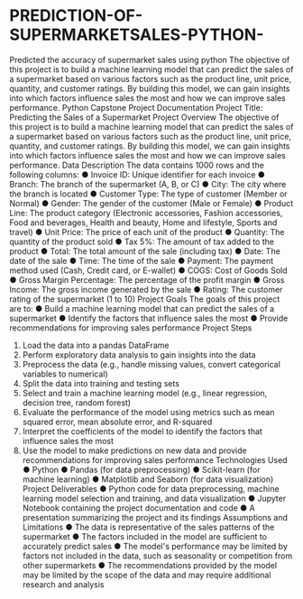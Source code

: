 # PREDICTION-OF-SUPERMARKETSALES-PYTHON-
Predicted the accuracy of supermarket sales using python
The objective of this project is to build a machine learning model that can predict
the sales of a supermarket based on various factors such as the product line, unit
price, quantity, and customer ratings. By building this model, we can gain insights
into which factors influence sales the most and how we can improve sales
performance.
Python Capstone Project Documentation
Project Title: Predicting the Sales of a Supermarket
Project Overview
The objective of this project is to build a machine learning model that can predict
the sales of a supermarket based on various factors such as the product line, unit
price, quantity, and customer ratings. By building this model, we can gain insights
into which factors influence sales the most and how we can improve sales
performance.
Data Description
The data contains 1000 rows and the following columns:
● Invoice ID: Unique identifier for each invoice
● Branch: The branch of the supermarket (A, B, or C)
● City: The city where the branch is located
● Customer Type: The type of customer (Member or Normal)
● Gender: The gender of the customer (Male or Female)
● Product Line: The product category (Electronic accessories, Fashion
accessories, Food and beverages, Health and beauty, Home and lifestyle,
Sports and travel)
● Unit Price: The price of each unit of the product
● Quantity: The quantity of the product sold
● Tax 5%: The amount of tax added to the product
● Total: The total amount of the sale (including tax)
● Date: The date of the sale
● Time: The time of the sale
● Payment: The payment method used (Cash, Credit card, or E-wallet)
● COGS: Cost of Goods Sold
● Gross Margin Percentage: The percentage of the profit margin
● Gross Income: The gross income generated by the sale
● Rating: The customer rating of the supermarket (1 to 10)
Project Goals
The goals of this project are to:
● Build a machine learning model that can predict the sales of a supermarket
● Identify the factors that influence sales the most
● Provide recommendations for improving sales performance
Project Steps
1. Load the data into a pandas DataFrame
2. Perform exploratory data analysis to gain insights into the data
3. Preprocess the data (e.g., handle missing values, convert categorical
variables to numerical)
4. Split the data into training and testing sets
5. Select and train a machine learning model (e.g., linear regression, decision
tree, random forest)
6. Evaluate the performance of the model using metrics such as mean
squared error, mean absolute error, and R-squared
7. Interpret the coefficients of the model to identify the factors that influence
sales the most
8. Use the model to make predictions on new data and provide
recommendations for improving sales performance
Technologies Used
● Python
● Pandas (for data preprocessing)
● Scikit-learn (for machine learning)
● Matplotlib and Seaborn (for data visualization)
Project Deliverables
● Python code for data preprocessing, machine learning model selection and
training, and data visualization
● Jupyter Notebook containing the project documentation and code
● A presentation summarizing the project and its findings
Assumptions and Limitations
● The data is representative of the sales patterns of the supermarket
● The factors included in the model are sufficient to accurately predict sales
● The model's performance may be limited by factors not included in the
data, such as seasonality or competition from other supermarkets
● The recommendations provided by the model may be limited by the scope
of the data and may require additional research and analysis
